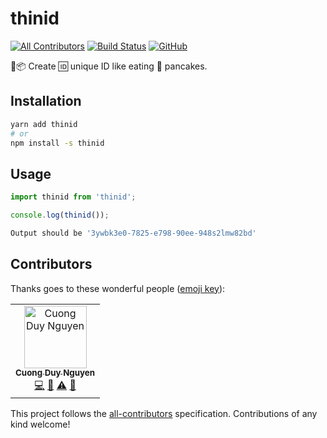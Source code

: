 # thinid

[![All Contributors](https://img.shields.io/badge/all_contributors-1-orange.svg?style=flat-square)](#contributors)
[![Build Status](https://travis-ci.com/cuongw/thinid.svg?branch=master)](https://travis-ci.com/cuongw/thinid)
[![GitHub](https://img.shields.io/github/license/cuongw/thinid.svg?style=flat-square)](https://github.com/cuongw/ting-movie/blob/master/LICENSE)

🚀📦 Create 🆔 unique ID like eating 🥞 pancakes.

## Installation

```sh
yarn add thinid
# or
npm install -s thinid
```

## Usage

```javascript
import thinid from 'thinid';

console.log(thinid());
```

```sh
Output should be '3ywbk3e0-7825-e798-90ee-948s2lmw82bd'
```

## Contributors

Thanks goes to these wonderful people ([emoji key](https://allcontributors.org/docs/en/emoji-key)):

<!-- ALL-CONTRIBUTORS-LIST:START - Do not remove or modify this section -->
<!-- prettier-ignore -->
<table><tr><td align="center"><a href="http://cuongw.me"><img src="https://avatars0.githubusercontent.com/u/34389409?v=4" width="100px;" alt="Cuong Duy Nguyen"/><br /><sub><b>Cuong Duy Nguyen</b></sub></a><br /><a href="https://github.com/cuongw/thinid/commits?author=cuongw" title="Code">💻</a> <a href="https://github.com/cuongw/thinid/commits?author=cuongw" title="Documentation">📖</a> <a href="https://github.com/cuongw/thinid/commits?author=cuongw" title="Tests">⚠️</a> <a href="#review-cuongw" title="Reviewed Pull Requests">👀</a></td></tr></table>

<!-- ALL-CONTRIBUTORS-LIST:END -->

This project follows the [all-contributors](https://github.com/all-contributors/all-contributors) specification. Contributions of any kind welcome!
